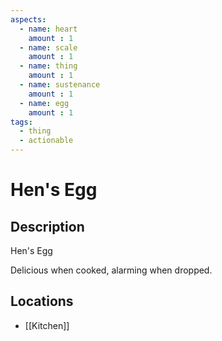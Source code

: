 ```yaml
---
aspects: 
  - name: heart
    amount : 1
  - name: scale
    amount : 1
  - name: thing
    amount : 1
  - name: sustenance
    amount : 1
  - name: egg
    amount : 1
tags:
  - thing
  - actionable
---
```


# Hen's Egg

## Description
Hen's Egg

Delicious when cooked, alarming when dropped.
## Locations
- [[Kitchen]]